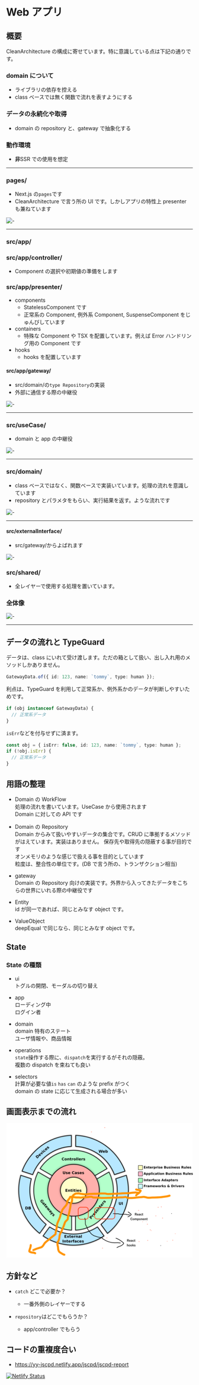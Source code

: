 # Web アプリ

## 概要

CleanArchitecture の構成に寄せています。特に意識している点は下記の通りです。

### domain について

- ライブラリの依存を控える
- class ベースでは無く関数で流れを表すようにする

### データの永続化や取得

- domain の repository と、gateway で抽象化する

### 動作環境

- **非**SSR での使用を想定

---

### pages/

- Next.js の`pages`です
- CleanArchitecture で言う所の UI です。しかしアプリの特性上 presenter も兼ねています

![-](https://yy-jscpd.netlify.app/madge/pages/graph.svg)

---

### src/app/

### src/app/controller/

- Component の選択や初期値の準備をします

### src/app/presenter/

- components
  - StatelessComponent です
  - 正常系の Component, 例外系 Component, SuspenseComponent をじゅんびしています
- containers
  - 特殊な Component や TSX を配置しています。例えば Error ハンドリング用の Component です
- hooks
  - hooks を配置しています

#### src/app/gateway/

- src/domain/の`type Repository`の実装
- 外部に通信する際の中継役

![-](https://yy-jscpd.netlify.app/madge/app/graph.svg)

---

### src/useCase/

- domain と app の中継役

![-](https://yy-jscpd.netlify.app/madge/useCase/graph.svg)

---

### src/domain/

- class ベースではなく、関数ベースで実装いています。処理の流れを意識しています
- repository とパラメタをもらい、実行結果を返す。ような流れです

![-](https://yy-jscpd.netlify.app/madge/domain/graph.svg)

---

#### src/externalInterface/

- src/gateway/からよばれます

![-](https://yy-jscpd.netlify.app/madge/externalInterface/graph.svg)

### src/shared/

- 全レイヤーで使用する処理を置いています。

### 全体像

![-](https://yy-jscpd.netlify.app/madge/graph.svg)

---

## データの流れと TypeGuard

データは、class にいれて受け渡します。ただの箱として扱い、出し入れ用のメソッドしかありません。

```ts
GatewayData.of({ id: 123, name: `tommy`, type: human });
```

利点は、TypeGuard を利用して正常系か、例外系かのデータが判断しやすいためです。

```ts
if (obj instanceof GatewayData) {
  // 正常系データ
}
```

`isErr`などを付与せずに済ます。

```ts
const obj = { isErr: false, id: 123, name: `tommy`, type: human };
if (!obj.isErr) {
  // 正常系データ
}
```

## 用語の整理

- Domain の WorkFlow  
  処理の流れを書いています。UseCase から使用されます  
  Domain に対しての API です

- Domain の Repository  
  Domain からみて扱いやすいデータの集合です。CRUD に準拠するメソッドがはえています。実装はありません。
  保存先や取得先の隠蔽する事が目的です  
  オンメモリのような感じで扱える事を目的としています  
  粒度は、整合性の単位です。(DB で言う所の、トランザクション相当)

- gateway  
  Domain の Repository 向けの実装です。外界から入ってきたデータをこちらの世界にいれる際の中継役です

- Entity  
  id が同一であれば、同じとみなす object です。

- ValueObject  
  deepEqual で同じなら、同じとみなす object です。

## State

### State の種類

- ui  
  トグルの開閉、モーダルの切り替え

- app  
  ローディング中  
  ログイン者

- domain  
  domain 特有のステート  
  ユーザ情報や、商品情報

- operations  
  `state`操作する際に、`dispatch`を実行するがそれの隠蔽。  
  複数の dispatch を束ねても良い

- selectors  
  計算が必要な値`is` `has` `can` のような prefix がつく  
  domain の state に応じて生成される場合が多い

## 画面表示までの流れ

![-](./doc/img/CleanArchitecture.png)

## 方針など

- `catch` どこで必要か？

  - 一番外側のレイヤーでする

- `repository`はどこでもらうか？
  - app/controller でもらう

## コードの重複度合い

- https://yy-jscpd.netlify.app/jscpd/jscpd-report

[![Netlify Status](https://api.netlify.com/api/v1/badges/1576bb54-010d-4250-945c-ff9c5b2612fe/deploy-status)](https://app.netlify.com/sites/yy-jscpd/deploys)
